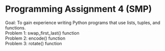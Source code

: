 # Programming Assignment 4 (SMP)

Goal: To gain experience writing Python programs that use lists, tuples, and functions.  
Problem 1: swap_first_last() function  
Problem 2: encode() function  
Problem 3: rotate() function  
